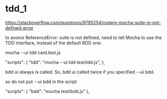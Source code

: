 # tdd_1

https://stackoverflow.com/questions/9795254/nodejs-mocha-suite-is-not-defined-error

to avoice ReferenceError: suite is not defined, need to tell Mocha to use the TDD interface, instead of the default BDD one:

mocha --ui tdd card.test.js


"scripts": {
    "tdd": "mocha --ui tdd test/tdd.js",
  },



  bdd ui always is called. So, bdd ui called twice if you specified --ui bdd.

  so do not put --ui bdd in the script

  "scripts": {
    "bdd": "mocha test/bdd.js"
  },